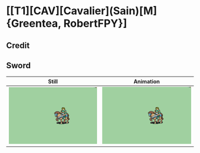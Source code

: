 # [\[T1\]\[CAV\]\[Cavalier\]\(Sain\)\[M\]{Greentea, RobertFPY}]

## Credit


	
## Sword

| Still | Animation |
| :---: | :-------: |
| ![Sword still](./Sword_000.png) | ![Sword animation](./Sword.gif) |
